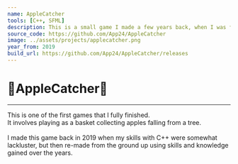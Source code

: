 ```yaml
---
name: AppleCatcher
tools: [C++, SFML]
description: This is a small game I made a few years back, when I was first learning how to work with the SFML graphics library.
source_code: https://github.com/App24/AppleCatcher
image: ../assets/projects/applecatcher.png
year_from: 2019
build_url: https://github.com/App24/AppleCatcher/releases
---
```


# 🍎AppleCatcher🍎

---

This is one of the first games that I fully finished.<br>
It involves playing as a basket collecting apples falling from a tree.<br><br>
I made this game back in 2019 when my skills with C++ were somewhat lackluster, but then re-made from the ground up using skills and knowledge gained over the years.

<!-- [Source Code](https://github.com/App24/AppleCatcher) -->